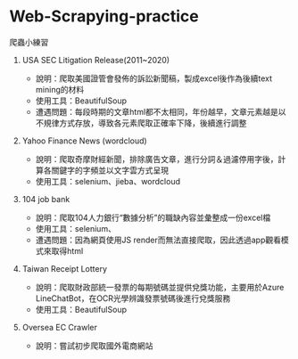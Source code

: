 # Web-Scrapying-practice

爬蟲小練習

1. USA SEC Litigation Release(2011~2020)
   - 說明：爬取美國證管會發佈的訴訟新聞稿，製成excel後作為後續text mining的材料
   - 使用工具：BeautifulSoup
   - 遭遇問題：每段時期的文章html都不太相同，年份越早，文章元素越是以不規律方式存放，導致各元素爬取正確率下降，後續進行調整

2. Yahoo Finance News (wordcloud)
   - 說明：爬取奇摩財經新聞，排除廣告文章，進行分詞＆過濾停用字後，計算各關鍵字的字頻並以文字雲方式呈現
   - 使用工具：selenium、jieba、wordcloud

3. 104 job bank
   - 說明：爬取104人力銀行“數據分析”的職缺內容並彙整成一份excel檔
   - 使用工具：selenium、
   - 遭遇問題：因為網頁使用JS render而無法直接爬取，因此透過app觀看模式來取得html

4. Taiwan Receipt Lottery
   - 說明：爬取財政部統一發票的每期號碼並提供兌獎功能，主要用於Azure LineChatBot，在OCR光學辨識發票號碼後進行兌獎服務
   - 使用工具：BeautifulSoup

5. Oversea EC Crawler
   - 說明：嘗試初步爬取國外電商網站
